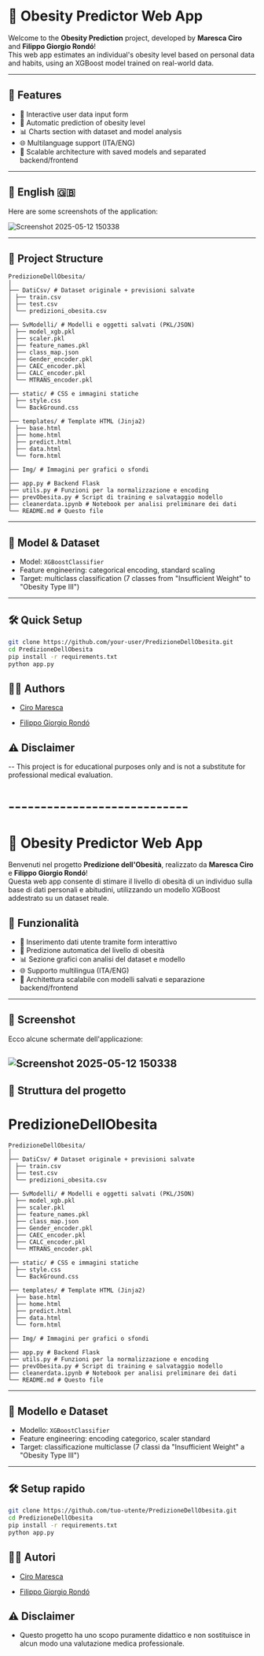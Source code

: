 # 🧠 Obesity Predictor Web App

Welcome to the **Obesity Prediction** project, developed by **Maresca Ciro** and **Filippo Giorgio Rondó**!  
This web app estimates an individual's obesity level based on personal data and habits, using an XGBoost model trained on real-world data.

---

## 🚀 Features

- 🧾 Interactive user data input form  
- 🤖 Automatic prediction of obesity level  
- 📊 Charts section with dataset and model analysis  
- 🌐 Multilanguage support (ITA/ENG)  
- 💾 Scalable architecture with saved models and separated backend/frontend  
---

## 📸 English 🇬🇧
Here are some screenshots of the application:

![Screenshot 2025-05-12 150338](https://github.com/user-attachments/assets/709906cd-04e3-4cfe-8498-978dc2e4f63f)

---

## 📁 Project Structure

```
PredizioneDellObesita/
│
├── DatiCsv/ # Dataset originale + previsioni salvate
│ ├── train.csv
│ ├── test.csv
│ └── predizioni_obesita.csv
│
├── SvModelli/ # Modelli e oggetti salvati (PKL/JSON)
│ ├── model_xgb.pkl
│ ├── scaler.pkl
│ ├── feature_names.pkl
│ ├── class_map.json
│ ├── Gender_encoder.pkl
│ ├── CAEC_encoder.pkl
│ ├── CALC_encoder.pkl
│ └── MTRANS_encoder.pkl
│
├── static/ # CSS e immagini statiche
│ ├── style.css
│ └── BackGround.css
│
├── templates/ # Template HTML (Jinja2)
│ ├── base.html
│ ├── home.html
│ ├── predict.html
│ ├── data.html
│ └── form.html
│
├── Img/ # Immagini per grafici o sfondi
│
├── app.py # Backend Flask
├── utils.py # Funzioni per la normalizzazione e encoding
├── prevObesita.py # Script di training e salvataggio modello
├── cleanerdata.ipynb # Notebook per analisi preliminare dei dati
└── README.md # Questo file
```

---

## 🧪 Model & Dataset

- Model: `XGBoostClassifier`  
- Feature engineering: categorical encoding, standard scaling  
- Target: multiclass classification (7 classes from "Insufficient Weight" to "Obesity Type III")  

---

## 🛠️ Quick Setup

```bash
git clone https://github.com/your-user/PredizioneDellObesita.git
cd PredizioneDellObesita
pip install -r requirements.txt
python app.py
```

## 👨‍💻 Authors

- [Ciro Maresca](https://github.com/CyrusVII)
  
- [Filippo Giorgio Rondó](https://linktr.ee/filippogiorgiorondo)

## ⚠️ Disclaimer
-- This project is for educational purposes only and is not a substitute for professional medical evaluation.



# ----------------------------

# 🧠 Obesity Predictor Web App

Benvenuti nel progetto **Predizione dell'Obesità**, realizzato da **Maresca Ciro** e **Filippo Giorgio Rondó**!  
Questa web app consente di stimare il livello di obesità di un individuo sulla base di dati personali e abitudini, utilizzando un modello XGBoost addestrato su un dataset reale.



## 🚀 Funzionalità

- 🧾 Inserimento dati utente tramite form interattivo
- 🤖 Predizione automatica del livello di obesità
- 📊 Sezione grafici con analisi del dataset e modello
- 🌐 Supporto multilingua (ITA/ENG)
- 💾 Architettura scalabile con modelli salvati e separazione backend/frontend
---
## 📸 Screenshot 
Ecco alcune schermate dell'applicazione:

![Screenshot 2025-05-12 150338](https://github.com/user-attachments/assets/709906cd-04e3-4cfe-8498-978dc2e4f63f)
---

## 📁 Struttura del progetto

# PredizioneDellObesita
```
PredizioneDellObesita/
│
├── DatiCsv/ # Dataset originale + previsioni salvate
│ ├── train.csv
│ ├── test.csv
│ └── predizioni_obesita.csv
│
├── SvModelli/ # Modelli e oggetti salvati (PKL/JSON)
│ ├── model_xgb.pkl
│ ├── scaler.pkl
│ ├── feature_names.pkl
│ ├── class_map.json
│ ├── Gender_encoder.pkl
│ ├── CAEC_encoder.pkl
│ ├── CALC_encoder.pkl
│ └── MTRANS_encoder.pkl
│
├── static/ # CSS e immagini statiche
│ ├── style.css
│ └── BackGround.css
│
├── templates/ # Template HTML (Jinja2)
│ ├── base.html
│ ├── home.html
│ ├── predict.html
│ ├── data.html
│ └── form.html
│
├── Img/ # Immagini per grafici o sfondi
│
├── app.py # Backend Flask
├── utils.py # Funzioni per la normalizzazione e encoding
├── prevObesita.py # Script di training e salvataggio modello
├── cleanerdata.ipynb # Notebook per analisi preliminare dei dati
└── README.md # Questo file
```

---

## 🧪 Modello e Dataset

- Modello: `XGBoostClassifier`
- Feature engineering: encoding categorico, scaler standard
- Target: classificazione multiclasse (7 classi da "Insufficient Weight" a "Obesity Type III")

---

## 🛠️ Setup rapido

```bash
git clone https://github.com/tuo-utente/PredizioneDellObesita.git
cd PredizioneDellObesita
pip install -r requirements.txt
python app.py
```

## 👨‍💻 Autori

- [Ciro Maresca](https://github.com/CyrusVII)

- [Filippo Giorgio Rondó](https://linktr.ee/filippogiorgiorondo)

## ⚠️ Disclaimer

- Questo progetto ha uno scopo puramente didattico e non sostituisce in alcun modo una valutazione medica professionale.

